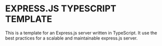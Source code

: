 # EXPRESS.JS TYPESCRIPT TEMPLATE

This is a template for an Express.js server written in TypeScript.
It use the best practices for a scalable and maintainable express.js server.
